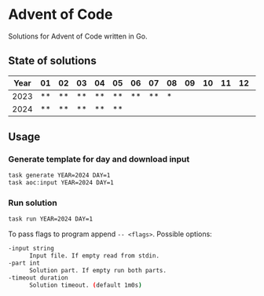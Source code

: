 # Advent of Code

Solutions for Advent of Code written in Go.

## State of solutions

| Year | 01 | 02 | 03 | 04 | 05 | 06 | 07 | 08 | 09 | 10 | 11 | 12 | 13 | 14 | 15 | 16 | 17 | 18 | 19 | 20 | 21 | 22 | 23 | 24 | 25 |
|------|----|----|----|----|----|----|----|----|----|----|----|----|----|----|----|----|----|----|----|----|----|----|----|----|----|
| 2023 | ** | ** | ** | ** | ** | ** | ** | *  |    |    |    |    |    |    |    |    |    |    |    |    |    |    |    |    |    |
| 2024 | ** | ** | ** | ** | ** |    |    |    |    |    |    |    |    |    |    |    |    |    |    |    |    |    |    |    |    |

## Usage

### Generate template for day and download input

```sh
task generate YEAR=2024 DAY=1
task aoc:input YEAR=2024 DAY=1
```

### Run solution

```sh
task run YEAR=2024 DAY=1
```

To pass flags to program append `-- <flags>`. Possible options:

```sh
-input string
      Input file. If empty read from stdin.
-part int
      Solution part. If empty run both parts.
-timeout duration
      Solution timeout. (default 1m0s)
```
